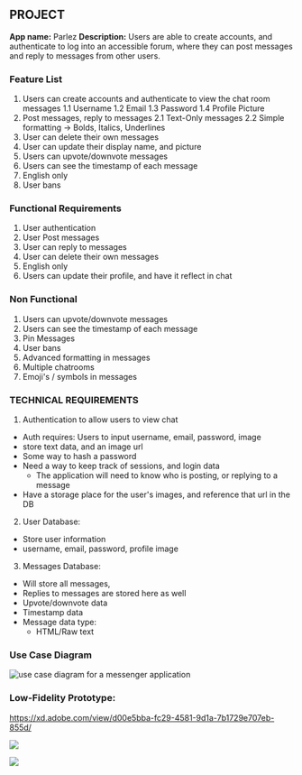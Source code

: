 ## PROJECT
<strong>App name:</strong> Parlez
<strong>Description:</strong> 
Users are able to create accounts, and authenticate to log into an accessible forum, where they can post messages and reply to messages from other users.

### Feature List
1. Users can create accounts and authenticate to view the chat room messages
  1.1 Username
  1.2 Email
  1.3 Password
  1.4 Profile Picture
2. Post messages, reply to messages
  2.1 Text-Only messages
  2.2 Simple formatting -> Bolds, Italics, Underlines
3. User can delete their own messages
4. User can update their display name, and picture
5. Users can upvote/downvote messages
6. Users can see the timestamp of each message
8. English only
9. User bans 

### Functional Requirements
1. User authentication
2. User Post messages
3. User can reply to messages
4. User can delete their own messages
5. English only
6. Users can update their profile, and have it reflect in chat

### Non Functional
1. Users can upvote/downvote messages
2. Users can see the timestamp of each message
3. Pin Messages
4. User bans
5. Advanced formatting in messages
6. Multiple chatrooms
7. Emoji's / symbols in messages

### TECHNICAL REQUIREMENTS
1. Authentication to allow users to view chat
  - Auth requires: Users to input username, email, password, image
  - store text data, and an image url
  - Some way to hash a password
  - Need a way to keep track of sessions, and login data
    - The application will need to know who is posting, or replying to a message
  - Have a storage place for the user's images, and reference that url in the DB
2. User Database:
  - Store user information
  - username, email, password, profile image
3. Messages Database:
  - Will store all messages,
  - Replies to messages are stored here as well
  - Upvote/downvote data
  - Timestamp data
  - Message data type:
    - HTML/Raw text


### Use Case Diagram
<img src="https://pfteza-etc.s3-us-west-2.amazonaws.com/parlez-usecase.png" alt="use case diagram for a messenger application" />


### Low-Fidelity Prototype: 

https://xd.adobe.com/view/d00e5bba-fc29-4581-9d1a-7b1729e707eb-855d/

![](https://i.imgur.com/8cym8Zu.png)

![](https://i.imgur.com/GIupcl2.png)






